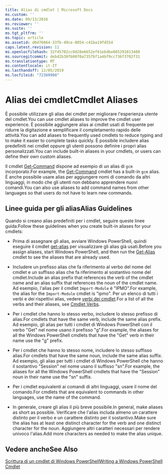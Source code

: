 ```yaml
---
title: Alias di cmdlet | Microsoft Docs
ms.custom: ''
ms.date: 09/13/2016
ms.reviewer: ''
ms.suite: ''
ms.tgt_pltfrm: ''
ms.topic: article
ms.assetid: d0d70864-33fb-49ce-8054-c41ba19fd554
caps.latest.revision: 11
ms.openlocfilehash: 32f45702cc0d28e6652ef61ebdbe085291013408
ms.sourcegitcommit: debd2b38fb8070a7357bf1a4bf9cc736f3702f31
ms.translationtype: MT
ms.contentlocale: it-IT
ms.lasthandoff: 12/05/2019
ms.locfileid: "72369980"
---
```

# <a name="cmdlet-aliases"></a><span data-ttu-id="aad69-102">Alias dei cmdlet</span><span class="sxs-lookup"><span data-stu-id="aad69-102">Cmdlet Aliases</span></span>

<span data-ttu-id="aad69-103">È possibile utilizzare gli alias dei cmdlet per migliorare l'esperienza utente del cmdlet.</span><span class="sxs-lookup"><span data-stu-id="aad69-103">You can use cmdlet aliases to improve the cmdlet user experience.</span></span> <span data-ttu-id="aad69-104">È possibile aggiungere alias ai cmdlet usati di frequente per ridurre la digitazione e semplificare il completamento rapido delle attività.</span><span class="sxs-lookup"><span data-stu-id="aad69-104">You can add aliases to frequently used cmdlets to reduce typing and to make it easier to complete tasks quickly.</span></span> <span data-ttu-id="aad69-105">È possibile includere alias predefiniti nei cmdlet oppure gli utenti possono definire i propri alias personalizzati.</span><span class="sxs-lookup"><span data-stu-id="aad69-105">You can include built-in aliases in your cmdlets, or users can define their own custom aliases.</span></span>

<span data-ttu-id="aad69-106">Il cmdlet [Get-Command](/powershell/module/microsoft.powershell.core/get-command) dispone ad esempio di un alias di `gcm` incorporato.</span><span class="sxs-lookup"><span data-stu-id="aad69-106">For example, the [Get-Command](/powershell/module/microsoft.powershell.core/get-command) cmdlet has a built-in `gcm` alias.</span></span> <span data-ttu-id="aad69-107">È anche possibile usare alias per aggiungere nomi di comando da altri linguaggi, in modo che gli utenti non debbano apprendere nuovi comandi.</span><span class="sxs-lookup"><span data-stu-id="aad69-107">You can also use aliases to add command names from other languages so that users do not have to learn new commands.</span></span>

## <a name="alias-guidelines"></a><span data-ttu-id="aad69-108">Linee guida per gli alias</span><span class="sxs-lookup"><span data-stu-id="aad69-108">Alias Guidelines</span></span>

<span data-ttu-id="aad69-109">Quando si creano alias predefiniti per i cmdlet, seguire queste linee guida:</span><span class="sxs-lookup"><span data-stu-id="aad69-109">Follow these guidelines when you create built-in aliases for your cmdlets:</span></span>

- <span data-ttu-id="aad69-110">Prima di assegnare gli alias, avviare Windows PowerShell, quindi eseguire il cmdlet [get-alias](/powershell/module/Microsoft.PowerShell.Utility/Get-Alias) per visualizzare gli alias già usati.</span><span class="sxs-lookup"><span data-stu-id="aad69-110">Before you assign aliases, start Windows PowerShell, and then run the [Get-Alias](/powershell/module/Microsoft.PowerShell.Utility/Get-Alias) cmdlet to see the aliases that are already used.</span></span>

- <span data-ttu-id="aad69-111">Includere un prefisso alias che fa riferimento al verbo del nome del cmdlet e un suffisso alias che fa riferimento al sostantivo nome del cmdlet.</span><span class="sxs-lookup"><span data-stu-id="aad69-111">Include an alias prefix that references the verb of the cmdlet name and an alias suffix that references the noun of the cmdlet name.</span></span> <span data-ttu-id="aad69-112">Ad esempio, l'alias per il cmdlet `Import-Module` è "IPMO".</span><span class="sxs-lookup"><span data-stu-id="aad69-112">For example, the alias for the `Import-Module` cmdlet is "ipmo".</span></span> <span data-ttu-id="aad69-113">Per un elenco di tutti i verbi e dei rispettivi alias, vedere [verbi dei cmdlet](./approved-verbs-for-windows-powershell-commands.md).</span><span class="sxs-lookup"><span data-stu-id="aad69-113">For a list of all the verbs and their aliases, see [Cmdlet Verbs](./approved-verbs-for-windows-powershell-commands.md).</span></span>

- <span data-ttu-id="aad69-114">Per i cmdlet che hanno lo stesso verbo, includere lo stesso prefisso di alias.</span><span class="sxs-lookup"><span data-stu-id="aad69-114">For cmdlets that have the same verb, include the same alias prefix.</span></span> <span data-ttu-id="aad69-115">Ad esempio, gli alias per tutti i cmdlet di Windows PowerShell con il verbo "Get" nel nome usano il prefisso "g".</span><span class="sxs-lookup"><span data-stu-id="aad69-115">For example, the aliases for all the Windows PowerShell cmdlets that have the "Get" verb in their name use the "g" prefix.</span></span>

- <span data-ttu-id="aad69-116">Per i cmdlet che hanno lo stesso nome, includere lo stesso suffisso alias.</span><span class="sxs-lookup"><span data-stu-id="aad69-116">For cmdlets that have the same noun, include the same alias suffix.</span></span> <span data-ttu-id="aad69-117">Ad esempio, gli alias per tutti i cmdlet di Windows PowerShell che hanno il sostantivo "Session" nel nome usano il suffisso "sn".</span><span class="sxs-lookup"><span data-stu-id="aad69-117">For example, the aliases for all the Windows PowerShell cmdlets that have the "Session" noun in their name use the "sn" suffix.</span></span>

- <span data-ttu-id="aad69-118">Per i cmdlet equivalenti ai comandi di altri linguaggi, usare il nome del comando.</span><span class="sxs-lookup"><span data-stu-id="aad69-118">For cmdlets that are equivalent to commands in other languages, use the name of the command.</span></span>

- <span data-ttu-id="aad69-119">In generale, creare gli alias il più breve possibile.</span><span class="sxs-lookup"><span data-stu-id="aad69-119">In general, make aliases as short as possible.</span></span> <span data-ttu-id="aad69-120">Verificare che l'alias includa almeno un carattere distinto per il verbo e un carattere distinto per il sostantivo.</span><span class="sxs-lookup"><span data-stu-id="aad69-120">Make sure the alias has at least one distinct character for the verb and one distinct character for the noun.</span></span> <span data-ttu-id="aad69-121">Aggiungere altri caratteri necessari per rendere univoco l'alias.</span><span class="sxs-lookup"><span data-stu-id="aad69-121">Add more characters as needed to make the alias unique.</span></span>

## <a name="see-also"></a><span data-ttu-id="aad69-122">Vedere anche</span><span class="sxs-lookup"><span data-stu-id="aad69-122">See Also</span></span>

[<span data-ttu-id="aad69-123">Scrittura di un cmdlet di Windows PowerShell</span><span class="sxs-lookup"><span data-stu-id="aad69-123">Writing a Windows PowerShell Cmdlet</span></span>](./writing-a-windows-powershell-cmdlet.md)
